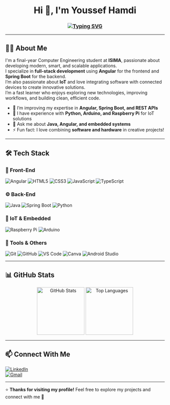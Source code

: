 <!-- Title / Intro -->
<h1 align="center">Hi 👋, I'm Youssef Hamdi</h1>
<h3 align="center">
  <a href="https://git.io/typing-svg"><img src="https://readme-typing-svg.herokuapp.com?font=Fira+Code&pause=500&width=435&lines=Full-Stack+Developer;Angular+%26+Spring+Boot" alt="Typing SVG" /></a>
</h3>

---

## 🙋‍♂️ About Me  

I'm a final-year Computer Engineering student at **ISIMA**, passionate about developing modern, smart, and scalable applications.  
I specialize in **full-stack development** using **Angular** for the frontend and **Spring Boot** for the backend.  
I’m also passionate about **IoT** and love integrating software with connected devices to create innovative solutions.  
I’m a fast learner who enjoys exploring new technologies, improving workflows, and building clean, efficient code.  
 

- 🌱 I’m improving my expertise in **Angular, Spring Boot, and REST APIs**  
- 🔭 I have experience with **Python, Arduino, and Raspberry Pi** for IoT solutions  
- 💬 Ask me about **Java, Angular, and embedded systems**  
- ⚡ Fun fact: I love combining **software and hardware** in creative projects!  

---

## 🛠 Tech Stack  

### 🚀 Front-End  
![Angular](https://img.shields.io/badge/Angular-E23237?style=for-the-badge&logo=angular&logoColor=white)
![HTML5](https://img.shields.io/badge/HTML5-E34F26?style=for-the-badge&logo=html5&logoColor=white)
![CSS3](https://img.shields.io/badge/CSS3-1572B6?style=for-the-badge&logo=css3&logoColor=white)
![JavaScript](https://img.shields.io/badge/JavaScript-F7DF1E?style=for-the-badge&logo=javascript&logoColor=black)
![TypeScript](https://img.shields.io/badge/TypeScript-007ACC?style=for-the-badge&logo=typescript&logoColor=white)

### ⚙️ Back-End  
![Java](https://img.shields.io/badge/Java-007396?style=for-the-badge&logo=java&logoColor=white)
![Spring Boot](https://img.shields.io/badge/Spring_Boot-6DB33F?style=for-the-badge&logo=springboot&logoColor=white)
![Python](https://img.shields.io/badge/Python-3670A0?style=for-the-badge&logo=python&logoColor=white)

### 🔌 IoT & Embedded  
![Raspberry Pi](https://img.shields.io/badge/Raspberry%20Pi-A22846?style=for-the-badge&logo=raspberrypi&logoColor=white)
![Arduino](https://img.shields.io/badge/Arduino-00979D?style=for-the-badge&logo=arduino&logoColor=white)

### 🧰 Tools & Others  
![Git](https://img.shields.io/badge/Git-F05032?style=for-the-badge&logo=git&logoColor=white)
![GitHub](https://img.shields.io/badge/GitHub-181717?style=for-the-badge&logo=github&logoColor=white)
![VS Code](https://img.shields.io/badge/VS%20Code-0078d7?style=for-the-badge&logo=visual-studio-code&logoColor=white)
![Canva](https://img.shields.io/badge/Canva-00C4CC?style=for-the-badge&logo=canva&logoColor=white)
![Android Studio](https://img.shields.io/badge/Android%20Studio-3DDC84?style=for-the-badge&logo=androidstudio&logoColor=white)

---

## 📊 GitHub Stats  

<div align="center">
  <img src="https://github-readme-stats.vercel.app/api?username=youssef-hamdi&show_icons=true&theme=dracula" height="150" alt="GitHub Stats" />
  <img src="https://github-readme-stats.vercel.app/api/top-langs?username=youssef-hamdi&layout=compact&theme=dracula" height="150" alt="Top Languages" />
</div>

---

## 📫 Connect With Me  

[![LinkedIn](https://img.shields.io/badge/LinkedIn-0077B5?style=for-the-badge&logo=linkedin&logoColor=white)](www.linkedin.com/in/youssef-hamdi1)  
[![Gmail](https://img.shields.io/badge/Gmail-D14836?style=for-the-badge&logo=gmail&logoColor=white)](mailto:yosefhamdi08@gmail.com)

---

⭐️ **Thanks for visiting my profile!** Feel free to explore my projects and connect with me 🚀
